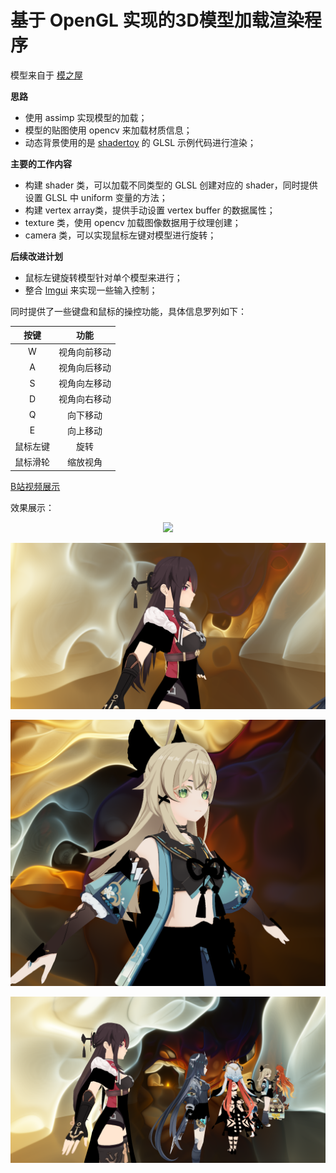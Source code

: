 # 基于 OpenGL 实现的3D模型加载渲染程序

模型来自于 [模之屋](https://www.aplaybox.com/u/680828836)

**思路**

- 使用 assimp 实现模型的加载；
- 模型的贴图使用 opencv 来加载材质信息；
- 动态背景使用的是 [shadertoy](https://www.shadertoy.com/view/WfcGWj) 的 GLSL 示例代码进行渲染；

**主要的工作内容**

- 构建 shader 类，可以加载不同类型的 GLSL 创建对应的 shader，同时提供设置 GLSL 中 uniform 变量的方法；
- 构建 vertex array类，提供手动设置 vertex buffer 的数据属性；
- texture 类，使用 opencv 加载图像数据用于纹理创建；
- camera 类，可以实现鼠标左键对模型进行旋转；

**后续改进计划**

- 鼠标左键旋转模型针对单个模型来进行；
- 整合 [lmgui](https://github.com/ocornut/imgui) 来实现一些输入控制；

同时提供了一些键盘和鼠标的操控功能，具体信息罗列如下：

|按键|功能|
|:---:|:---:|
|W|视角向前移动|
|A|视角向后移动|
|S|视角向左移动|
|D|视角向右移动|
|Q|向下移动|
|E|向上移动|
|鼠标左键|旋转|
|鼠标滑轮|缩放视角|

[B站视频展示](https://www.bilibili.com/video/BV1Maj5z1Ehi/?vd_source=0bc24278cd7a0c76a9cea9d12245ddd8)

效果展示：
<div style="text-align: center;">
    <img src="./img/res.gif"/>
</div>

![img](./img/pic1.png)

![img](./img/pic2.png)

![img](./img/pic3.png)